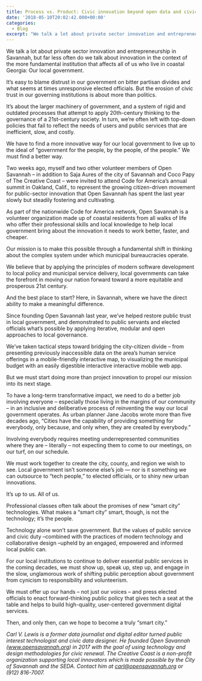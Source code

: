```yaml
---
title: Process vs. Product: Civic innovation beyond open data and civic apps
date: '2018-05-10T20:02:42.000+00:00'
categories:
  - Blog
excerpt: "We talk a lot about private sector innovation and entrepreneurship, but far less often do we talk about innovation in the context of the more fundamental institution that affects all of us who live in coastal Georgia: Our local government. "
---
```


We talk a lot about private sector innovation and entrepreneurship in Savannah, but far less often do we talk about innovation in the context of the more fundamental institution that affects all of us who live in coastal Georgia: Our local government.

It’s easy to blame distrust in our government on bitter partisan divides and what seems at times unresponsive elected officials. But the erosion of civic trust in our governing institutions is about more than politics.

It’s about the larger machinery of government, and a system of rigid and outdated processes that attempt to apply 20th-century thinking to the governance of a 21st-century society. In turn, we’re often left with top-down policies that fail to reflect the needs of users and public services that are inefficient, slow, and costly.

We have to find a more innovative way for our local government to live up to the ideal of “government for the people, by the people, of the people.” We must find a better way.

Two weeks ago, myself and two other volunteer members of Open Savannah – in addition to Saja Aures of the city of Savannah and Coco Papy of The Creative Coast – were invited to attend Code for America’s annual summit in Oakland, Calif., to represent the growing citizen-driven movement for public-sector innovation that Open Savannah has spent the last year slowly but steadily fostering and cultivating.

As part of the nationwide Code for America network, Open Savannah is a volunteer organization made up of coastal residents from all walks of life who offer their professional skills and local knowledge to help local government bring about the innovation it needs to work better, faster, and cheaper.

Our mission is to make this possible through a fundamental shift in thinking about the complex system under which municipal bureaucracies operate.

We believe that by applying the principles of modern software development to local policy and municipal service delivery, local governments can take the forefront in moving our nation forward toward a more equitable and prosperous 21st century.

And the best place to start? Here, in Savannah, where we have the direct ability to make a meaningful difference.


Since founding Open Savannah last year, we’ve helped restore public trust in local government, and demonstrated to public servants and elected officials what’s possible by applying iterative, modular and open approaches to local governance.

We’ve taken tactical steps toward bridging the city-citizen divide – from presenting previously inaccessible data on the area’s human service offerings in a mobile-friendly interactive map, to visualizing the municipal budget with an easily digestible interactive interactive mobile web app.

But we must start doing more than project innovation to propel our mission into its next stage.

To have a long-term transformative impact, we need to do a better job involving everyone – especially those living in the margins of our community – in an inclusive and deliberative process of reinventing the way our local government operates. As urban planner Jane Jacobs wrote more than five decades ago, “Cities have the capability of providing something for everybody, only because, and only when, they are created by everybody.”

Involving everybody requires meeting underrepresented communities where they are – literally – not expecting them to come to our meetings, on our turf, on our schedule.

We must work together to create the city, county, and region we wish to see. Local government isn’t someone else’s job — nor is it something we can outsource to “tech people,” to elected officials, or to shiny new urban innovations.

It’s up to us. All of us.

Professional classes often talk about the promises of new “smart city” technologies. What makes a “smart city” smart, though, is not the technology; it’s the people.

Technology alone won’t save government. But the values of public service and civic duty –combined with the practices of modern technology and collaborative design –upheld by an engaged, empowered and informed local public can.

For our local institutions to continue to deliver essential public services in the coming decades, we must show up, speak up, step up, and engage in the slow, unglamorous work of shifting public perception about government from cynicism to responsibility and volunteerism.

We must offer up our hands – not just our voices – and press elected officials to enact forward-thinking public policy that gives tech a seat at the table and helps to build high-quality, user-centered government digital services.

Then, and only then, can we hope to become a truly “smart city.”

*Carl V. Lewis is a former data journalist and digital editor turned public interest technologist and civic data designer. He founded Open Savannah (www.opensavannah.org) in 2017 with the goal of using technology and design methodologies for civic renewal. The Creative Coast is a non-profit organization supporting local innovators which is made possible by the City of Savannah and the SEDA. Contact him at carl@opensavannah.org or (912) 816-7007.*


